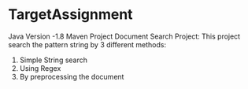 # TargetAssignment
Java Version -1.8
Maven Project
Document Search Project:
This project search the pattern string by 3 different methods:
  1. Simple String search
  2. Using Regex
  3. By preprocessing the document 

